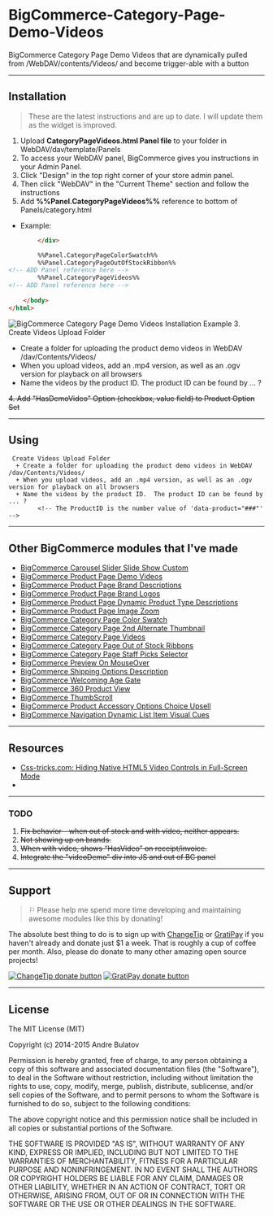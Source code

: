 # BigCommerce-Category-Page-Demo-Videos

BigCommerce Category Page Demo Videos that are dynamically pulled from /WebDAV/contents/Videos/ and become trigger-able with a button


------------------------------------------------------------------------------------



## Installation

> These are the latest instructions and are up to date.  I will update them as the widget is improved.

1. Upload **CategoryPageVideos.html Panel file** to your folder in WebDAV/dav/template/Panels  
  1. To access your WebDAV panel, BigCommerce gives you instructions in your Admin Panel.  
  2. Click "Design" in the top right corner of your store admin panel.  
  3. Then click "WebDAV" in the "Current Theme" section and follow the instructions
2. Add **%%Panel.CategoryPageVideos%%** reference to bottom of Panels/category.html
  + Example:
```HTML
        </div>

        %%Panel.CategoryPageColorSwatch%%                            
        %%Panel.CategoryPageOutOfStockRibbon%%
<!-- ADD Panel reference here -->
        %%Panel.CategoryPageVideos%%                            
<!-- ADD Panel reference here -->
        
    </body>
</html>
```
![BigCommerce Category Page Demo Videos Installation Example](https://raw.githubusercontent.com/iamandrebulatov/BC-Category-Page-Demo-Videos/master/CategoryPageVideos-Screen%20Shot%202015-01-19%20at%208.08.50%20PM%201.png "BigCommerce Product Page Demo Videos Installation Example")
3. Create Videos Upload Folder
  + Create a folder for uploading the product demo videos in WebDAV /dav/Contents/Videos/
  + When you upload videos, add an .mp4 version, as well as an .ogv version for playback on all browsers
  + Name the videos by the product ID.  The product ID can be found by ... ?  
		<!-- The ProductID is the number value of 'data-product="###"' -->  

~~4. Add "HasDemoVideo" Option (checkbox, value field) to Product Option Set~~


                            


------------------------------------------------------------------------------------


## Using

	 Create Videos Upload Folder
	  + Create a folder for uploading the product demo videos in WebDAV /dav/Contents/Videos/
	  + When you upload videos, add an .mp4 version, as well as an .ogv version for playback on all browsers
	  + Name the videos by the product ID.  The product ID can be found by ... ?  
			<!-- The ProductID is the number value of 'data-product="###"' -->  


------------------------------------------------------------------------------------


## Other BigCommerce modules that I've made

* [BigCommerce Carousel Slider Slide Show Custom](https://github.com/iamandrebulatov/BC-Carousel-Slider-Slide-Show-Custom)
* [BigCommerce Product Page Demo Videos](https://github.com/iamandrebulatov/BigCommerce-Product-Page-Demo-Videos)
* [BigCommerce Product Page Brand Descriptions](https://github.com/iamandrebulatov/BigCommerce-Product-Page-Brand-Descriptions)
* [BigCommerce Product Page Brand Logos](https://github.com/iamandrebulatov/BigCommerce-Product-Page-Brand-Logos)
* [BigCommerce Product Page Dynamic Product Type Descriptions](https://github.com/iamandrebulatov/BC-Product-Page-Dynamic-Product-Type-Descriptions)
* [BigCommerce Product Page Image Zoom](https://github.com/iamandrebulatov/BC-Product-Page-Image-Zoom)
* [BigCommerce Category Page Color Swatch](https://github.com/iamandrebulatov/BigCommerce-Color-Swatch-On-Category)
* [BigCommerce Category Page 2nd Alternate Thumbnail](https://github.com/iamandrebulatov/BigCommerce-Category-Pages-2nd-Alternate-Thumbnail)
* [BigCommerce Category Page Videos](https://github.com/iamandrebulatov/BigCommerce-Category-Page-Demo-Videos)
* [BigCommerce Category Page Out of Stock Ribbons](https://github.com/iamandrebulatov/BigCommerce-Out-of-Stock-Category-Items)
* [BigCommerce Category Page Staff Picks Selector](https://github.com/iamandrebulatov/BC-Staff-Picks-Selector)
* [BigCommerce Preview On MouseOver](https://github.com/iamandrebulatov/BC-Preview-On-MouseOver)
* [BigCommerce Shipping Options Description](https://github.com/iamandrebulatov/BC-Shipping-Options-Descriptions)
* [BigCommerce Welcoming Age Gate](https://github.com/iamandrebulatov/BC-Welcoming-Age-Gate)
* [BigCommerce 360 Product View](https://github.com/iamandrebulatov/BC-360-Product-View)
* [BigCommerce ThumbScroll](https://github.com/iamandrebulatov/BC-ThumbScroll)
* [BigCommerce Product Accessory Options Choice Upsell](https://github.com/iamandrebulatov/BC-Product-Accessory-Options-Choice-Upsell)
* [BigCommerce Navigation Dynamic List Item Visual Cues](https://github.com/iamandrebulatov/BC-Nav-Dynamic-List-Item-Visual-Cues)



------------------------------------------------------------------------------------

## Resources

- [Css-tricks.com: Hiding Native HTML5 Video Controls in Full-Screen Mode](https://css-tricks.com/custom-controls-in-html5-video-full-screen/)
- []()

------------------------------------------------------------------------------------


### TODO

1. ~~Fix behavior - when out of stock and with video, neither appears.~~
2. ~~Not showing up on brands.~~
3. ~~When with video, shows “HasVideo” on receipt/invoice.~~
4. ~~Integrate the "videoDemo" div into JS and out of BC panel~~


------------------------------------------------------------------------------------


## Support

> ⚐ Please help me spend more time developing and maintaining awesome modules like this by donating!

The absolute best thing to do is to sign up with [ChangeTip](//changetip.com) or [GratiPay](//gratipay.com) if you haven't already and donate just $1 a week. That is roughly a cup of coffee per month. Also, please do donate to many other amazing open source projects!

[![ChangeTip donate button](http://andrebulatov.com/wp-content/uploads/tipme_button.png)](//www.changetip.com/tipme/andre.bulatov/ "Donate once-off to this project using ChangeTip")
[![GratiPay donate button](http://andrebulatov.com/wp-content/uploads/gratipay-button.png)](//www.gratipay.com/andrebulatov/ "Donate once-off to this project using GratiPay")


------------------------------------------------------------------------------------


## License

The MIT License (MIT)

Copyright (c) 2014-2015 Andre Bulatov

Permission is hereby granted, free of charge, to any person obtaining a copy
of this software and associated documentation files (the "Software"), to deal
in the Software without restriction, including without limitation the rights
to use, copy, modify, merge, publish, distribute, sublicense, and/or sell
copies of the Software, and to permit persons to whom the Software is
furnished to do so, subject to the following conditions:

The above copyright notice and this permission notice shall be included in
all copies or substantial portions of the Software.

THE SOFTWARE IS PROVIDED "AS IS", WITHOUT WARRANTY OF ANY KIND, EXPRESS OR
IMPLIED, INCLUDING BUT NOT LIMITED TO THE WARRANTIES OF MERCHANTABILITY,
FITNESS FOR A PARTICULAR PURPOSE AND NONINFRINGEMENT. IN NO EVENT SHALL THE
AUTHORS OR COPYRIGHT HOLDERS BE LIABLE FOR ANY CLAIM, DAMAGES OR OTHER
LIABILITY, WHETHER IN AN ACTION OF CONTRACT, TORT OR OTHERWISE, ARISING FROM,
OUT OF OR IN CONNECTION WITH THE SOFTWARE OR THE USE OR OTHER DEALINGS IN
THE SOFTWARE.
